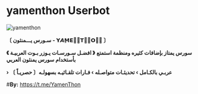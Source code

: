 # yamenthon Userbot

![yamenthon](https://i.postimg.cc/rpCmq92k/image.jpg)

**〔 سـورس يـــمنثون - 𝗬𝘼𝗠ِ𝗘𝙉ِ𝗧𝙃َ𝗢𝙉ِ 〕**

**《 افضـل سـورسـات يـوزر بـوت العربيـة 》**
**سورس يمتاز بإضافات كثيره ومنظمة استمتع بأستخدام سورس يمنثون العربي**

**› عربـي بالكـامل › تحديثـات متواصـله › فـارات تلقـائيـه بسهولـه〔 حصريـاً 〕** 

#**By:** https://t.me/YamenThon
